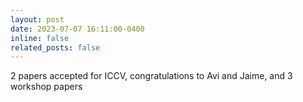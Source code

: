 ```yaml
---
layout: post
date: 2023-07-07 16:11:00-0400
inline: false
related_posts: false
---
```


2 papers accepted for ICCV, congratulations to Avi and Jaime, and 3 workshop papers